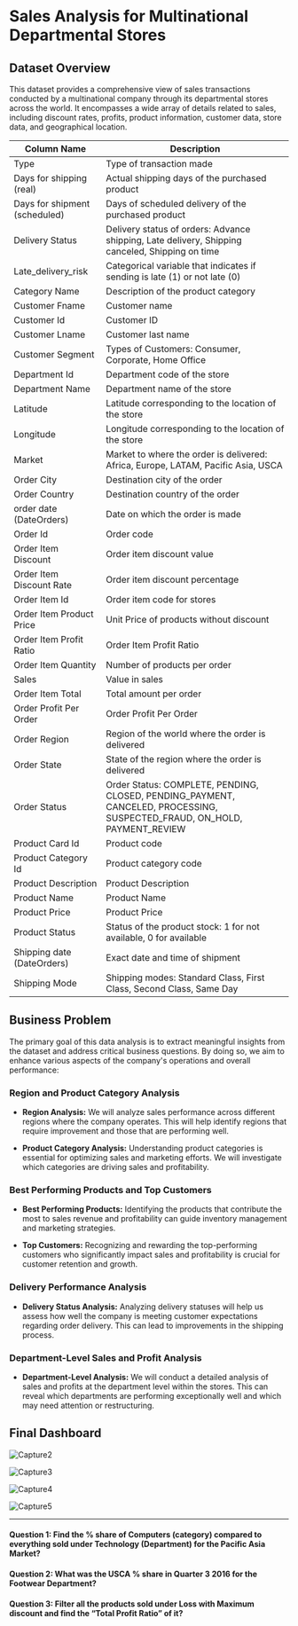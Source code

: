 # Sales Analysis for Multinational Departmental Stores

## Dataset Overview

This dataset provides a comprehensive view of sales transactions conducted by a multinational company through its departmental stores across the world. It encompasses a wide array of details related to sales, including discount rates, profits, product information, customer data, store data, and geographical location.

| Column Name              | Description                                                                                         |
|--------------------------|-----------------------------------------------------------------------------------------------------|
| Type                     | Type of transaction made                                                                           |
| Days for shipping (real) | Actual shipping days of the purchased product                                                      |
| Days for shipment (scheduled) | Days of scheduled delivery of the purchased product                                            |
| Delivery Status          | Delivery status of orders: Advance shipping, Late delivery, Shipping canceled, Shipping on time    |
| Late_delivery_risk       | Categorical variable that indicates if sending is late (1) or not late (0)                         |
| Category Name            | Description of the product category                                                                |
| Customer Fname           | Customer name                                                                                      |
| Customer Id              | Customer ID                                                                                        |
| Customer Lname           | Customer last name                                                                                 |
| Customer Segment         | Types of Customers: Consumer, Corporate, Home Office                                               |
| Department Id            | Department code of the store                                                                       |
| Department Name          | Department name of the store                                                                       |
| Latitude                 | Latitude corresponding to the location of the store                                                |
| Longitude                | Longitude corresponding to the location of the store                                               |
| Market                   | Market to where the order is delivered: Africa, Europe, LATAM, Pacific Asia, USCA                 |
| Order City               | Destination city of the order                                                                      |
| Order Country            | Destination country of the order                                                                   |
| order date (DateOrders)  | Date on which the order is made                                                                   |
| Order Id                 | Order code                                                                                         |
| Order Item Discount      | Order item discount value                                                                          |
| Order Item Discount Rate | Order item discount percentage                                                                     |
| Order Item Id            | Order item code for stores                                                                         |
| Order Item Product Price | Unit Price of products without discount                                                            |
| Order Item Profit Ratio  | Order Item Profit Ratio                                                                            |
| Order Item Quantity      | Number of products per order                                                                       |
| Sales                    | Value in sales                                                                                     |
| Order Item Total         | Total amount per order                                                                             |
| Order Profit Per Order   | Order Profit Per Order                                                                             |
| Order Region             | Region of the world where the order is delivered                                                   |
| Order State              | State of the region where the order is delivered                                                    |
| Order Status             | Order Status: COMPLETE, PENDING, CLOSED, PENDING_PAYMENT, CANCELED, PROCESSING, SUSPECTED_FRAUD, ON_HOLD, PAYMENT_REVIEW |
| Product Card Id          | Product code                                                                                        |
| Product Category Id      | Product category code                                                                               |
| Product Description      | Product Description                                                                                |
| Product Name             | Product Name                                                                                       |
| Product Price            | Product Price                                                                                      |
| Product Status           | Status of the product stock: 1 for not available, 0 for available                                    |
| Shipping date (DateOrders)| Exact date and time of shipment                                                                   |
| Shipping Mode            | Shipping modes: Standard Class, First Class, Second Class, Same Day                                 |

## Business Problem

The primary goal of this data analysis is to extract meaningful insights from the dataset and address critical business questions. By doing so, we aim to enhance various aspects of the company's operations and overall performance:

### Region and Product Category Analysis

- **Region Analysis:** We will analyze sales performance across different regions where the company operates. This will help identify regions that require improvement and those that are performing well.

- **Product Category Analysis:** Understanding product categories is essential for optimizing sales and marketing efforts. We will investigate which categories are driving sales and profitability.

### Best Performing Products and Top Customers

- **Best Performing Products:** Identifying the products that contribute the most to sales revenue and profitability can guide inventory management and marketing strategies.

- **Top Customers:** Recognizing and rewarding the top-performing customers who significantly impact sales and profitability is crucial for customer retention and growth.

### Delivery Performance Analysis

- **Delivery Status Analysis:** Analyzing delivery statuses will help us assess how well the company is meeting customer expectations regarding order delivery. This can lead to improvements in the shipping process.

### Department-Level Sales and Profit Analysis

- **Department-Level Analysis:** We will conduct a detailed analysis of sales and profits at the department level within the stores. This can reveal which departments are performing exceptionally well and which may need attention or restructuring.

## Final Dashboard
![Capture2](https://github.com/Nasir151/Power-BI-Projects/assets/94509995/9dc041e3-c44b-47a5-b021-d3d238338a00)

![Capture3](https://github.com/Nasir151/Power-BI-Projects/assets/94509995/ef171783-898c-41dc-8b5f-92c04cadb15c)

![Capture4](https://github.com/Nasir151/Power-BI-Projects/assets/94509995/78600764-8bc8-4b60-8913-bb7ecd221946)

![Capture5](https://github.com/Nasir151/Power-BI-Projects/assets/94509995/ae2d97d7-1d8d-433e-b284-fbb0ff216398)

--------------------------------------------------------------------------------------------------------------------
#### Question 1: Find the % share of Computers (category) compared to everything sold under Technology (Department) for the Pacific Asia Market?
#### Question 2: What was the USCA % share in Quarter 3 2016 for the Footwear Department?
#### Question 3: Filter all the products sold under Loss with Maximum discount and find the “Total Profit Ratio” of it?
